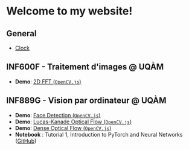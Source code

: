 # Welcome to my website!

## General
* [Clock](demos/horloge.html)

## INF600F - Traitement d'images @ UQÀM
* **Demo**: [2D FFT (`OpenCV.js`)](demos/inf600f_2d_fft.html)

## INF889G - Vision par ordinateur @ UQÀM
* **Demo**: [Face Detection (`OpenCV.js`)](demos/inf889g_face_detection.html)
* **Demo**: [Lucas-Kanade Optical Flow (`OpenCV.js`)](demos/opticalFlowLK.html)
* **Demo**: [Dense Optical Flow (`OpenCV.js`)](demos/opticalFlowDense.html)
* **Notebook** : Tutorial 1, Introduction to PyTorch and Neural Networks ([GitHub](https://github.com/joe-from-mtl/teaching/blob/main/notebooks/inf889g-vision/tuto1_intro_pytorch.ipynb))
